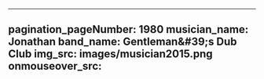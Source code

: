 ------
pagination_pageNumber: 1980
musician_name: Jonathan
band_name: Gentleman&amp;#39;s Dub Club
img_src: images/musician2015.png
onmouseover_src: 
------